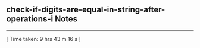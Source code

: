<h2>check-if-digits-are-equal-in-string-after-operations-i Notes</h2><hr>[ Time taken: 9 hrs 43 m 16 s ]